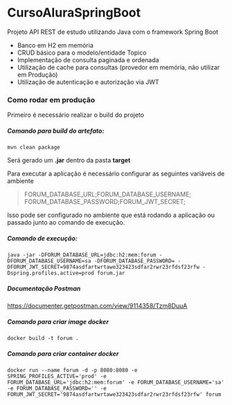 ﻿# CursoAluraSpringBoot
Projeto API REST de estudo utilizando Java com o framework Spring Boot

- Banco em H2 em memória
- CRUD básico para o modelo/entidade Topico
- Implementação de consulta paginada e ordenada
- Utilização de cache para consultas (provedor em memória, não utilizar em Produção)  
- Utilização de autenticação e autorização via JWT

### Como rodar em produção

Primeiro é necessário realizar o build do projeto

##### Comando para build do artefato:

    mvn clean package

Será gerado um **.jar** dentro da pasta **target**

Para executar a aplicação é necessário configurar as seguintes variáveis de ambiente<br>
>FORUM_DATABASE_URL;FORUM_DATABASE_USERNAME;
FORUM_DATABASE_PASSWORD;FORUM_JWT_SECRET;
 
Isso pode ser configurado no ambiente que está rodando a aplicação ou passado junto ao comando de execução.<br>

##### Comando de execução:

    java -jar -DFORUM_DATABASE_URL=jdbc:h2:mem:forum -DFORUM_DATABASE_USERNAME=sa -DFORUM_DATABASE_PASSWORD= -DFORUM_JWT_SECRET=9874asdfartwrtawe323423sdfar2rwr23rfdsf23rfw -Dspring.profiles.active=prod forum.jar

##### Documentação Postman

https://documenter.getpostman.com/view/9114358/Tzm8DuuA

##### Comando para criar image docker 
    
    docker build -t forum .

##### Comando para criar container docker 

    docker run --name forum -d -p 8080:8080 -e SPRING_PROFILES_ACTIVE='prod' -e FORUM_DATABASE_URL='jdbc:h2:mem:forum' -e FORUM_DATABASE_USERNAME='sa' -e FORUM_DATABASE_PASSWORD='' -e FORUM_JWT_SECRET='9874asdfartwrtawe323423sdfar2rwr23rfdsf23rfw' forum